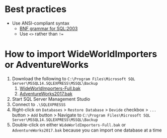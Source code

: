 # Best practices
* Use ANSI-compliant syntax
  * [BNF grammar for SQL:2003](https://ronsavage.github.io/SQL)
  * Use `<>` rather than `!=`

# How to import WideWorldImporters or AdventureWorks
1. Download the following to `C:\Program Files\Microsoft SQL Server\MSSQL14.SQLEXPRESS\MSSQL\Backup`
   1. [WideWorldImporters-Full.bak](https://github.com/Microsoft/sql-server-samples/tree/master/samples/databases/wide-world-importers)
   2. [AdventureWorks2017.bak](https://github.com/Microsoft/sql-server-samples/tree/master/samples/databases/adventure-works)
2. Start SQL Server Management Studio
3. Connect to `.\SQLEXPRESSS`
4. Right-click on `Databases` > `Restore Database` > `Devide` checkbox > `...` button > `Add` button > Navigate to `C:\Program Files\Microsoft SQL Server\MSSQL14.SQLEXPRESS\MSSQL\Backup`
5. Double-click on either `WideWorldImporters-Full.bak` or `AdventureWorks2017.bak` because you can import one database at a time
